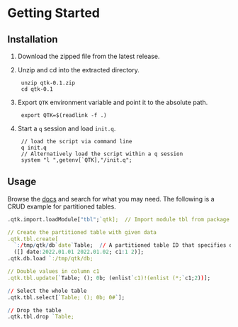 # Getting Started

## Installation

1. Download the zipped file from the latest release.
2. Unzip and cd into the extracted directory.

        unzip qtk-0.1.zip
        cd qtk-0.1

3. Export `QTK` environment variable and point it to the absolute path.

        export QTK=$(readlink -f .)

4. Start a `q` session and load `init.q`.

        // load the script via command line
        q init.q
        // Alternatively load the script within a q session
        system "l ",getenv[`QTK],"/init.q";

## Usage

Browse the [docs](https://qtk.readthedocs.io/en/latest/index.html) and search for what you may need. The following is a CRUD example for partitioned tables.

```q
.qtk.import.loadModule["tbl";`qtk];  // Import module tbl from package qtk

// Create the partitioned table with given data
.qtk.tbl.create[
  `:/tmp/qtk/db`date`Table;  // A partitioned table ID that specifies database directory, partition field, and table name
  ([] date:2022.01.01 2022.01.02; c1:1 2)];
.qtk.db.load `:/tmp/qtk/db;

// Double values in column c1
.qtk.tbl.update[`Table; (); 0b; (enlist`c1)!(enlist (*;`c1;2))];

// Select the whole table
.qtk.tbl.select[`Table; (); 0b; 0#`];

// Drop the table
.qtk.tbl.drop `Table;
```
